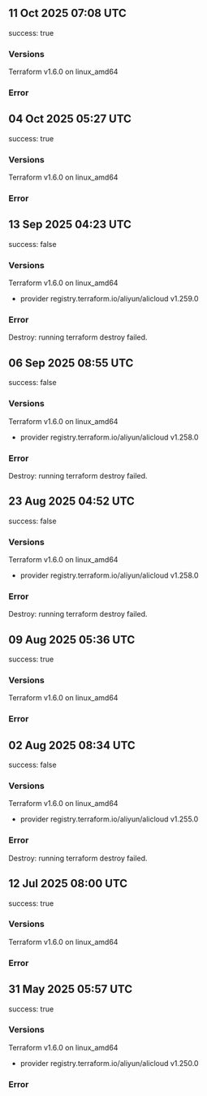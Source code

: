 ## 11 Oct 2025 07:08 UTC

success: true

### Versions

Terraform v1.6.0
on linux_amd64

### Error

## 04 Oct 2025 05:27 UTC

success: true

### Versions

Terraform v1.6.0
on linux_amd64

### Error

## 13 Sep 2025 04:23 UTC

success: false

### Versions

Terraform v1.6.0
on linux_amd64
+ provider registry.terraform.io/aliyun/alicloud v1.259.0

### Error

Destroy: running terraform destroy failed.
## 06 Sep 2025 08:55 UTC

success: false

### Versions

Terraform v1.6.0
on linux_amd64
+ provider registry.terraform.io/aliyun/alicloud v1.258.0

### Error

Destroy: running terraform destroy failed.
## 23 Aug 2025 04:52 UTC

success: false

### Versions

Terraform v1.6.0
on linux_amd64
+ provider registry.terraform.io/aliyun/alicloud v1.258.0

### Error

Destroy: running terraform destroy failed.
## 09 Aug 2025 05:36 UTC

success: true

### Versions

Terraform v1.6.0
on linux_amd64

### Error

## 02 Aug 2025 08:34 UTC

success: false

### Versions

Terraform v1.6.0
on linux_amd64
+ provider registry.terraform.io/aliyun/alicloud v1.255.0

### Error

Destroy: running terraform destroy failed.
## 12 Jul 2025 08:00 UTC

success: true

### Versions

Terraform v1.6.0
on linux_amd64

### Error

## 31 May 2025 05:57 UTC

success: true

### Versions

Terraform v1.6.0
on linux_amd64
+ provider registry.terraform.io/aliyun/alicloud v1.250.0

### Error

